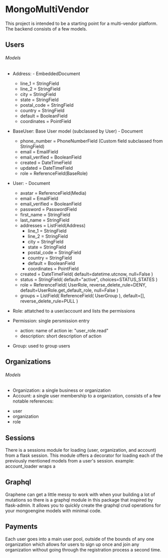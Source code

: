 # MongoMultiVendor

This project is intended to be a starting point for a multi-vendor platform. The backend consists of a few models. 
## Users

###### Models

* Address: - EmbeddedDocument

  - line_1 = StringField
  - line_2 = StringField
  - city = StringField
  - state = StringField
  - postal_code = StringField
  - country = StringField
  - default = BooleanField
  - coordinates = PointField


* BaseUser: Base User model (subclassed by User) - Document
  - phone_number = PhoneNumberField (Custom field subclassed from StringField)
  - email = EmailField
  - email_verified = BooleanField
  - created = DateTimeField
  - updated = DateTimeField
  - role = ReferenceField(BaseRole)

* User: - Document
  - avatar = ReferenceField(Media)
  - email = EmailField
  - email_verified = BooleanField
  - password = PasswordField
  - first_name = StringField
  - last_name = StringField
  - addresses = ListField(Address)
      - line_1 = StringField
      - line_2 = StringField
      - city = StringField
      - state = StringField
      - postal_code = StringField
      - country = StringField
      - default = BooleanField
      - coordinates = PointField
  - created = DateTimeField(
    default=datetime.utcnow, 
    null=False
  )
  - status = StringField(
    default="active",
    choices=STATUS_STATES
  )
  - role = ReferenceField(
    UserRole, 
    reverse_delete_rule=DENY,
    default=UserRole.get_default_role,
    null=False
  )
  - groups = ListField(
    ReferenceField(
      UserGroup
    ),
    default=[],
    reverse_delete_rule=PULL
  )

* Role: attatched to a user/account and lists the permissions
* Permission: single persmission entry
  - action: name of action ie: "user_role.read"
  - description: short description of action
* Group: used to group users

## Organizations

###### Models

* Organization: a single business or organization
* Account: a single user membership to a organization, consists of a few notable references:
 - user
 - organization
 - role

## Sessions

There is a sessions module for loading (user, organization, and account) from a flask session. This module offers a decorator for loading each of the previously mentioned models from a user's session. example: account_loader wraps a

## Graphql

Graphene can get a little messy to work with when your building a lot of mutations so there is a graphql module in this package that inspired by flask-admin. It allows you to quickly create the graphql crud operations for your mongoengine models with minimal code.

## Payments

Each user goes into a main user pool, outside of the bounds of any one organization which allows for users to sign up once and join any organization without going through the registration process a second time.
